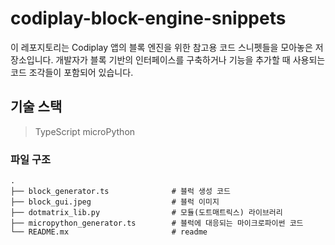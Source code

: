 # codiplay-block-engine-snippets

이 레포지토리는 Codiplay 앱의 블록 엔진을 위한 참고용 코드 스니펫들을 모아놓은 저장소입니다. 개발자가 블록 기반의 인터페이스를 구축하거나 기능을 추가할 때 사용되는 코드 조각들이 포함되어 있습니다.


## 기술 스택

>TypeScript
>microPython


### 파일 구조

```
.
├── block_generator.ts              # 블럭 생성 코드
├── block_gui.jpeg                  # 블럭 이미지
├── dotmatrix_lib.py                # 모듈(도트매트릭스) 라이브러리
├── micropython_generator.ts        # 블럭에 대응되는 마이크로파이썬 코드
└── README.mx                       # readme

```
